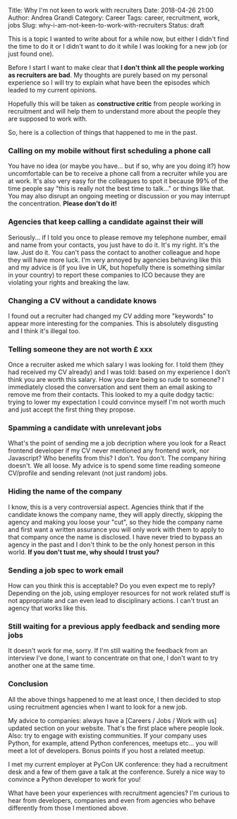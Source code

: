 Title: Why I'm not keen to work with recruiters
Date: 2018-04-26 21:00
Author: Andrea Grandi
Category: Career
Tags: career, recruitment, work, jobs
Slug: why-i-am-not-keen-to-work-with-recruiters
Status: draft

This is a topic I wanted to write about for a while now, but either I didn't find the time to do it or I didn't want to do it while I was looking for a new job (or just found one).

Before I start I want to make clear that **I don't think all the people working as recruiters are bad**. My thoughts are purely based on my personal experience so I will try to explain what have been the episodes which leaded to my current opinions.

Hopefully this will be taken as **constructive critic** from people working in recruitment and will help them to understand more about the people they are supposed to work with.

So, here is a collection of things that happened to me in the past.

### Calling on my mobile without first scheduling a phone call

You have no idea (or maybe you have... but if so, why are you doing it?) how uncomfortable can be to receive a phone call from a recruiter while you are at work. It's also very easy for the colleagues to spot it because 99% of the time people say "this is really not the best time to talk..." or things like that. You may also disrupt an ongoing meeting or discussion or you may interrupt the concentration. **Please don't do it!**

### Agencies that keep calling a candidate against their will

Seriously... if I told you once to please remove my telephone number, email and name from your contacts, you just have to do it. It's my right. It's the law. Just do it. You can't pass the contact to another colleague and hope they will have more luck. I'm very annoyed by agencies behaving like this and my advice is (if you live in UK, but hopefully there is something similar in your country) to report these companies to ICO because they are violating your rights and breaking the law.

### Changing a CV without a candidate knows

I found out a recruiter had changed my CV adding more "keywords" to appear more interesting for the companies. This is absolutely disgusting and I think it's illegal too.

### Telling someone they are not worth £ xxx

Once a recruiter asked me which salary I was looking for. I told them (they had received my CV already) and I was told: based on my experience I don't think you are worth this salary. How you dare being so rude to someone? I immediately closed the conversation and sent them an email asking to remove me from their contacts. This looked to my a quite dodgy tactic: trying to lower my expectation I could convince myself I'm not worth much and just accept the first thing they propose.

### Spamming a candidate with unrelevant jobs

What's the point of sending me a job decription where you look for a React frontend developer if my CV never mentioned any frontend work, nor Javascript? Who benefits from this? I don't. You don't. The company hiring doesn't. We all loose. My advice is to spend some time reading someone CV/profile and sending relevant (not just random) jobs.

### Hiding the name of the company

I know, this is a very controversial aspect. Agencies think that if the candidate knows the company name, they will apply directly, skipping the agency and making you loose your "cut", so they hide the company name and first want a written assurance you will only work with them to apply to that company once the name is disclosed. I have never tried to bypass an agency in the past and I don't think to be the only honest person in this world. **If you don't tust me, why should I trust you?**

### Sending a job spec to work email

How can you think this is acceptable? Do you even expect me to reply? Depending on the job, using employer resources for not work related stuff is not appropriate and can even lead to disciplinary actions. I can't trust an agency that works like this.

### Still waiting for a previous apply feedback and sending more jobs

It doesn't work for me, sorry. If I'm still waiting the feedback from an interview I've done, I want to concentrate on that one, I don't want to try another one at the same time.

### Conclusion

All the above things happened to me at least once, I then decided to stop using recruitment agencies when I want to look for a new job.

My advice to companies: always have a [Careers / Jobs / Work with us] updated section on your website. That's the first place where people look. Also: try to engage with existing communities. If your company uses Python, for example, attend Python conferences, meetups etc... you will meet a lot of developers. Bonus points if you host a related meetup.

I met my current employer at PyCon UK conference: they had a recruitment desk and a few of them gave a talk at the conference. Surely a nice way to convince a Python developer to work for you!

What have been your experiences with recruitment agencies? I'm curious to hear from developers, companies and even from agencies who behave differently from those I mentioned above.
